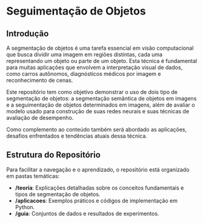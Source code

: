 # Seguimentação de Objetos 

## Introdução

A segmentação de objetos é uma tarefa essencial em visão computacional que busca dividir uma imagem em regiões distintas, cada uma representando um objeto ou parte de um objeto. Esta técnica é fundamental para muitas aplicações que envolvem a interpretação visual de dados, como carros autônomos, diagnósticos médicos por imagem e reconhecimento de cenas. 

Este repositório tem como objetivo demonstrar o uso de dois tipo de segmentação de objetos: a segmentação semântica de objetos em imagens e a seguimentação de objetos determinados em imagens, além de avaliar o modelo usado para construção de suas redes neurais e suas técnicas de avaliação de desempenho.

Como complemento ao conteúdo também será abordado as aplicações, desafios enfrentados e tendências atuais dessa técnica.

## Estrutura do Repositório

Para facilitar a navegação e o aprendizado, o repositório está organizado em pastas temáticas:

- **/teoria**: Explicações detalhadas sobre os conceitos fundamentais e tipos de segmentação de objetos.
- **/aplicacoes**: Exemplos práticos e códigos de implementação em Python.
- **/guia**: Conjuntos de dados e resultados de experimentos.
